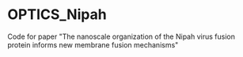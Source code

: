 # OPTICS_Nipah
Code for paper "The nanoscale organization of the Nipah virus fusion protein informs new membrane fusion mechanisms"
